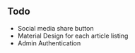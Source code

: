 
## Todo

* Social media share button
* Material Design for each article listing
* Admin Authentication
 
